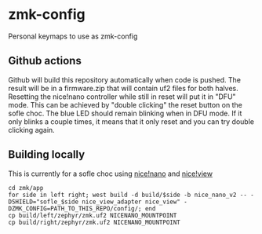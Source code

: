 # zmk-config
Personal keymaps to use as zmk-config

## Github actions

Github will build this repository automatically when code is pushed. The
result will be in a firmware.zip that will contain uf2 files for both halves.
Resetting the nice!nano controller while still in reset will put it in "DFU"
mode. This can be achieved by "double clicking" the reset button on the sofle
choc. The blue LED should remain blinking when in DFU mode. If it only blinks a
couple times, it means that it only reset and you can try double clicking
again.

## Building locally

This is currently for a sofle choc using 
[nice!nano](https://nicekeyboards.com/docs/nice-nano/) and 
[nice!view](https://nicekeyboards.com/docs/nice-view/)

```fish
cd zmk/app
for side in left right; west build -d build/$side -b nice_nano_v2 -- -DSHIELD="sofle_$side nice_view_adapter nice_view" -DZMK_CONFIG=PATH_TO_THIS_REPO/config/; end
cp build/left/zephyr/zmk.uf2 NICENANO_MOUNTPOINT
cp build/right/zephyr/zmk.uf2 NICENANO_MOUNTPOINT
```
